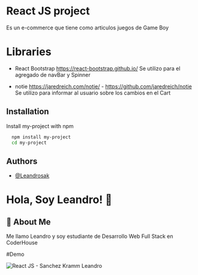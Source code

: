 
# React JS project

Es un e-commerce que tiene como articulos juegos de Game Boy

# Libraries

- React Bootstrap https://react-bootstrap.github.io/
  Se utilizo para el agregado de navBar y Spinner
  
- notie https://jaredreich.com/notie/ - https://github.com/jaredreich/notie
  Se utilizo para informar al usuario sobre los cambios en el Cart

## Installation

Install my-project with npm

```bash
  npm install my-project
  cd my-project
```
    
## Authors

- [@Leandrosak](https://github.com/LeandroSak)


# Hola, Soy Leandro! 👋


## 🚀 About Me
Me llamo Leandro y soy estudiante de Desarrollo Web Full Stack en CoderHouse

#Demo

![React JS - Sanchez Kramm Leandro](https://user-images.githubusercontent.com/99563975/186537609-5d426122-97b3-4dfc-b9dc-0a140cda8365.gif)

